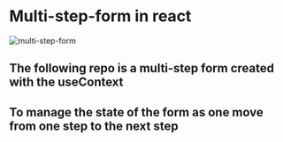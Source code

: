 # Multi-step-form in react

![multi-step-form](https://github.com/ch1n069/React-multi-step-form/assets/82473156/d1e17eea-cf0c-4c8e-b619-b34730793f57)

## The following repo is a multi-step form created with the useContext

## To manage the state of the form as one move from one step to the next step
